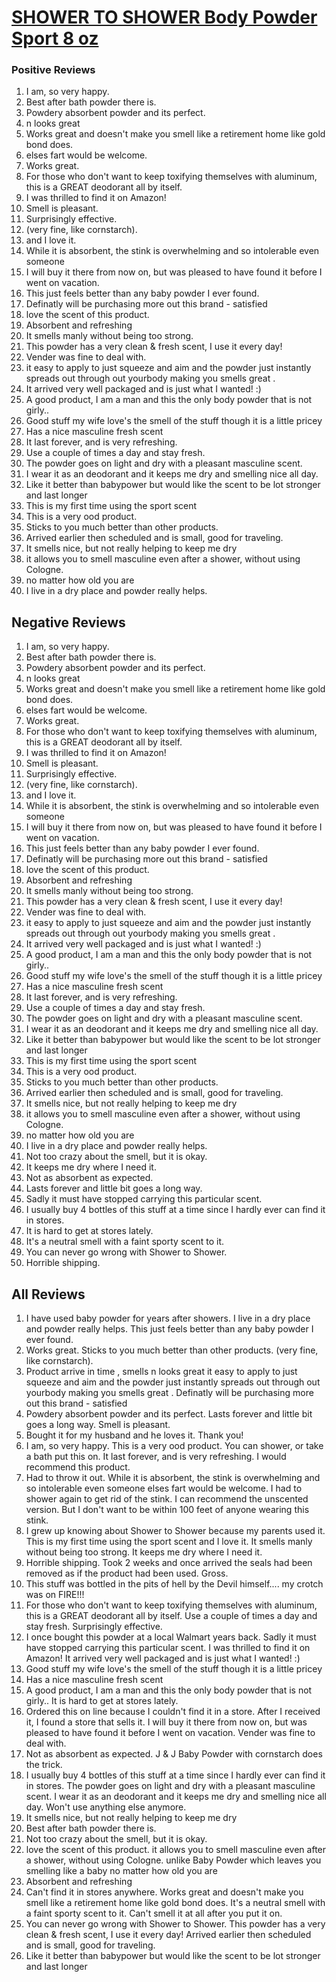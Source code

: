 # [SHOWER TO SHOWER Body Powder Sport 8 oz](https://products.checkmycream.com/products/SHOWER-TO-SHOWER-Body-Powder-Sport-8-oz.html)

### Positive Reviews

<ol>
      <li>I am, so very happy.</li>
      <li>Best after bath powder there is.</li>
      <li>Powdery absorbent powder and its perfect.</li>
      <li>n looks great</li>
      <li>Works great and doesn&#x27;t make you smell like a retirement home like gold bond does.</li>
      <li>elses fart would be welcome.   </li>
      <li>Works great.  </li>
      <li>For those who don&#x27;t want to keep toxifying themselves with aluminum, this is a GREAT deodorant all by itself.</li>
      <li>I was thrilled to find it on Amazon!</li>
      <li>Smell is pleasant.</li>
      <li>Surprisingly effective.</li>
      <li>(very fine, like cornstarch).</li>
      <li>and I love it.</li>
      <li>While it is absorbent, the stink is overwhelming and so intolerable even someone</li>
      <li>I will buy it there from now on, but was pleased to have found it before I went on vacation.  </li>
      <li>This just feels better than any baby powder I ever found.</li>
      <li>Definatly will be purchasing more out this brand - satisfied</li>
      <li>love the scent of this product.</li>
      <li>Absorbent and refreshing</li>
      <li>It smells manly without being too strong.</li>
      <li>This powder has a very clean &amp; fresh scent, I use it every day!</li>
      <li>Vender was fine to deal with.</li>
      <li>it easy to apply to just squeeze and aim and the powder just instantly spreads out through out yourbody making you smells great .</li>
      <li>It arrived very well packaged and is just what I wanted!  :)</li>
      <li>A good product, I am a man and this the only body powder that is not girly..</li>
      <li>Good stuff my wife love&#x27;s the smell of the stuff though it is a little pricey</li>
      <li>Has a nice masculine fresh scent</li>
      <li>It last forever, and is very refreshing.</li>
      <li>Use a couple of times a day and stay fresh.</li>
      <li>The powder goes on light and dry with a pleasant masculine scent.</li>
      <li>I wear it as an deodorant and it keeps me dry and smelling nice all day.  </li>
      <li>Like it better than babypower but would like the scent to be lot stronger and last longer</li>
      <li>This is my first time using the sport scent</li>
      <li>This is a very ood product.</li>
      <li>Sticks to you much better than other products.</li>
      <li>Arrived earlier then scheduled and is small, good for traveling.</li>
      <li>It smells nice, but not really helping to keep me dry</li>
      <li>it allows you to smell masculine even after a shower, without using Cologne.</li>
      <li>no matter how old you are</li>
      <li>I live in a dry place and powder really helps.  </li>
</ol>


<h2>Negative Reviews</h2>
<ol>
<li> I am, so very happy.</li>
<li> Best after bath powder there is.</li>
<li> Powdery absorbent powder and its perfect.</li>
<li> n looks great</li>
<li> Works great and doesn&#x27;t make you smell like a retirement home like gold bond does.</li>
<li> elses fart would be welcome.   </li>
<li> Works great.  </li>
<li> For those who don&#x27;t want to keep toxifying themselves with aluminum, this is a GREAT deodorant all by itself.</li>
<li> I was thrilled to find it on Amazon!</li>
<li> Smell is pleasant.</li>
<li> Surprisingly effective.</li>
<li> (very fine, like cornstarch).</li>
<li> and I love it.</li>
<li> While it is absorbent, the stink is overwhelming and so intolerable even someone</li>
<li> I will buy it there from now on, but was pleased to have found it before I went on vacation.  </li>
<li> This just feels better than any baby powder I ever found.</li>
<li> Definatly will be purchasing more out this brand - satisfied</li>
<li> love the scent of this product.</li>
<li> Absorbent and refreshing</li>
<li> It smells manly without being too strong.</li>
<li> This powder has a very clean &amp; fresh scent, I use it every day!</li>
<li> Vender was fine to deal with.</li>
<li> it easy to apply to just squeeze and aim and the powder just instantly spreads out through out yourbody making you smells great .</li>
<li> It arrived very well packaged and is just what I wanted!  :)</li>
<li> A good product, I am a man and this the only body powder that is not girly..</li>
<li> Good stuff my wife love&#x27;s the smell of the stuff though it is a little pricey</li>
<li> Has a nice masculine fresh scent</li>
<li> It last forever, and is very refreshing.</li>
<li> Use a couple of times a day and stay fresh.</li>
<li> The powder goes on light and dry with a pleasant masculine scent.</li>
<li> I wear it as an deodorant and it keeps me dry and smelling nice all day.  </li>
<li> Like it better than babypower but would like the scent to be lot stronger and last longer</li>
<li> This is my first time using the sport scent</li>
<li> This is a very ood product.</li>
<li> Sticks to you much better than other products.</li>
<li> Arrived earlier then scheduled and is small, good for traveling.</li>
<li> It smells nice, but not really helping to keep me dry</li>
<li> it allows you to smell masculine even after a shower, without using Cologne.</li>
<li> no matter how old you are</li>
<li> I live in a dry place and powder really helps.  </li>
<li> Not too crazy about the smell, but it is okay.</li>
<li> It keeps me dry where I need it.</li>
<li> Not as absorbent as expected.  </li>
<li> Lasts forever and little bit goes a long way.</li>
<li> Sadly it must have stopped carrying this particular scent.  </li>
<li> I usually buy 4 bottles of this stuff at a time since I hardly ever can find it in stores.  </li>
<li> It is hard to get at stores lately.</li>
<li> It&#x27;s a neutral smell with a faint sporty scent to it.</li>
<li> You can never go wrong with Shower to Shower.</li>
<li> Horrible shipping.</li>
</ol>

<h2>All Reviews</h2>

<ol>
    <li> I have used baby powder for years after showers.  I live in a dry place and powder really helps.  This just feels better than any baby powder I ever found.</li>
    <li> Works great.  Sticks to you much better than other products. (very fine, like cornstarch).</li>
    <li> Product arrive in time , smells n looks great it easy to apply to just squeeze and aim and the powder just instantly spreads out through out yourbody making you smells great . Definatly will be purchasing more out this brand - satisfied</li>
    <li> Powdery absorbent powder and its perfect. Lasts forever and little bit goes a long way. Smell is pleasant.</li>
    <li> Bought it for my husband and he loves it.  Thank you!</li>
    <li> I am, so very happy. This is a very ood product. You can shower, or take a bath put this on. It last forever, and is very refreshing. I would recommend this product.</li>
    <li> Had to throw it out.  While it is absorbent, the stink is overwhelming and so intolerable even someone elses fart would be welcome.   I had to shower again to get rid of the stink.  I can recommend the unscented version.  But I don&#x27;t want to be within 100 feet of anyone wearing this stink.</li>
    <li> I grew up knowing about Shower to Shower because my parents used it. This is my first time using the sport scent and I love it. It smells manly without being too strong. It keeps me dry where I need it.</li>
    <li> Horrible shipping. Took 2 weeks and once arrived the seals had been removed as if the product had been used. Gross.</li>
    <li> This stuff was bottled in the pits of hell by the Devil himself.... my crotch was on FIRE!!!</li>
    <li> For those who don&#x27;t want to keep toxifying themselves with aluminum, this is a GREAT deodorant all by itself. Use a couple of times a day and stay fresh. Surprisingly effective.</li>
    <li> I once bought this powder at a local Walmart years back.  Sadly it must have stopped carrying this particular scent.  I was thrilled to find it on Amazon! It arrived very well packaged and is just what I wanted!  :)</li>
    <li> Good stuff my wife love&#x27;s the smell of the stuff though it is a little pricey</li>
    <li> Has a nice masculine fresh scent</li>
    <li> A good product, I am a man and this the only body powder that is not girly.. It is hard to get at stores lately.</li>
    <li> Ordered this on line because I couldn&#x27;t find it in a store.  After I received it, I found a store that sells it.  I will buy it there from now on, but was pleased to have found it before I went on vacation.  Vender was fine to deal with.</li>
    <li> Not as absorbent as expected.  J &amp; J Baby Powder with cornstarch does the trick.</li>
    <li> I usually buy 4 bottles of this stuff at a time since I hardly ever can find it in stores.  The powder goes on light and dry with a pleasant masculine scent. I wear it as an deodorant and it keeps me dry and smelling nice all day.  Won&#x27;t use anything else anymore.</li>
    <li> It smells nice, but not really helping to keep me dry</li>
    <li> Best after bath powder there is.</li>
    <li> Not too crazy about the smell, but it is okay.</li>
    <li> love the scent of this product. it allows you to smell masculine even after a shower, without using Cologne. unlike Baby Powder which leaves you smelling like a baby no matter how old you are</li>
    <li> Absorbent and refreshing</li>
    <li> Can&#x27;t find it in stores anywhere. Works great and doesn&#x27;t make you smell like a retirement home like gold bond does. It&#x27;s a neutral smell with a faint sporty scent to it. Can&#x27;t smell it at all after you put it on.</li>
    <li> You can never go wrong with Shower to Shower. This powder has a very clean &amp; fresh scent, I use it every day! Arrived earlier then scheduled and is small, good for traveling.</li>
    <li> Like it better than babypower but would like the scent to be lot stronger and last longer</li>
</ol>





